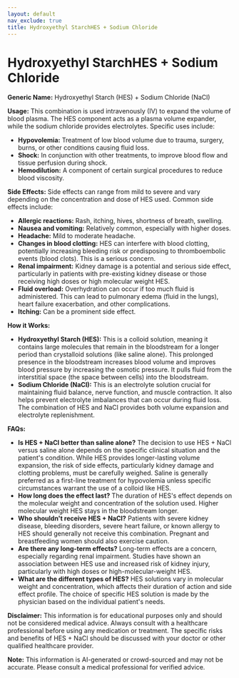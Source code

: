 ```yaml
---
layout: default
nav_exclude: true
title: Hydroxyethyl StarchHES + Sodium Chloride
---
```


# Hydroxyethyl StarchHES + Sodium Chloride

**Generic Name:** Hydroxyethyl Starch (HES) + Sodium Chloride (NaCl)

**Usage:**  This combination is used intravenously (IV) to expand the volume of blood plasma.  The HES component acts as a plasma volume expander, while the sodium chloride provides electrolytes.  Specific uses include:

* **Hypovolemia:** Treatment of low blood volume due to trauma, surgery, burns, or other conditions causing fluid loss.
* **Shock:**  In conjunction with other treatments, to improve blood flow and tissue perfusion during shock.
* **Hemodilution:**  A component of certain surgical procedures to reduce blood viscosity.


**Side Effects:**  Side effects can range from mild to severe and vary depending on the concentration and dose of HES used.  Common side effects include:

* **Allergic reactions:**  Rash, itching, hives, shortness of breath, swelling.
* **Nausea and vomiting:** Relatively common, especially with higher doses.
* **Headache:**  Mild to moderate headache.
* **Changes in blood clotting:**  HES can interfere with blood clotting, potentially increasing bleeding risk or predisposing to thromboembolic events (blood clots). This is a serious concern.
* **Renal impairment:**  Kidney damage is a potential and serious side effect, particularly in patients with pre-existing kidney disease or those receiving high doses or high molecular weight HES.
* **Fluid overload:**  Overhydration can occur if too much fluid is administered.  This can lead to pulmonary edema (fluid in the lungs), heart failure exacerbation, and other complications.
* **Itching:**  Can be a prominent side effect.


**How it Works:**

* **Hydroxyethyl Starch (HES):** This is a colloid solution, meaning it contains large molecules that remain in the bloodstream for a longer period than crystalloid solutions (like saline alone). This prolonged presence in the bloodstream increases blood volume and improves blood pressure by increasing the osmotic pressure.  It pulls fluid from the interstitial space (the space between cells) into the bloodstream.
* **Sodium Chloride (NaCl):** This is an electrolyte solution crucial for maintaining fluid balance, nerve function, and muscle contraction. It also helps prevent electrolyte imbalances that can occur during fluid loss.  The combination of HES and NaCl provides both volume expansion and electrolyte replenishment.


**FAQs:**

* **Is HES + NaCl better than saline alone?**  The decision to use HES + NaCl versus saline alone depends on the specific clinical situation and the patient's condition.  While HES provides longer-lasting volume expansion, the risk of side effects, particularly kidney damage and clotting problems, must be carefully weighed. Saline is generally preferred as a first-line treatment for hypovolemia unless specific circumstances warrant the use of a colloid like HES.
* **How long does the effect last?**  The duration of HES's effect depends on the molecular weight and concentration of the solution used.  Higher molecular weight HES stays in the bloodstream longer.
* **Who shouldn't receive HES + NaCl?**  Patients with severe kidney disease, bleeding disorders, severe heart failure, or known allergy to HES should generally not receive this combination.  Pregnant and breastfeeding women should also exercise caution.
* **Are there any long-term effects?**  Long-term effects are a concern, especially regarding renal impairment. Studies have shown an association between HES use and increased risk of kidney injury, particularly with high doses or high-molecular-weight HES.
* **What are the different types of HES?** HES solutions vary in molecular weight and concentration, which affects their duration of action and side effect profile.  The choice of specific HES solution is made by the physician based on the individual patient's needs.


**Disclaimer:** This information is for educational purposes only and should not be considered medical advice.  Always consult with a healthcare professional before using any medication or treatment.  The specific risks and benefits of HES + NaCl should be discussed with your doctor or other qualified healthcare provider.


**Note:** This information is AI-generated or crowd-sourced and may not be accurate. Please consult a medical professional for verified advice.